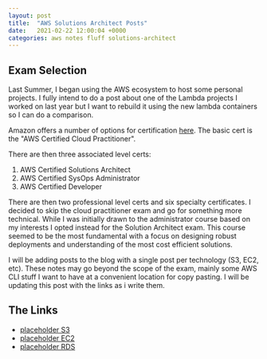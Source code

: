 ```yaml
---
layout: post
title:  "AWS Solutions Architect Posts"
date:   2021-02-22 12:00:04 +0000
categories: aws notes fluff solutions-architect
---
```


## Exam Selection

Last Summer, I began using the AWS ecosystem to host some personal projects. I fully intend to do a post about one of the Lambda projects I worked on last year but I want to rebuild it using the new lambda containers so I can do a comparison.

Amazon offers a number of options for certification [here](https://aws.amazon.com/certification/). The basic cert is the "AWS Certified Cloud Practitioner". 

There are then three associated level certs:

1. AWS Certified Solutions Architect
2. AWS Certified SysOps Administrator
3. AWS Certified Developer

There are then two professional level certs and six specialty certificates. I decided to skip the cloud practitioner exam and go for something more technical. While I was initially drawn to the administrator course based on my interests I opted instead for the Solution Architect exam. This course seemed to be the most fundamental with a focus on designing robust deployments and understanding of the most cost efficient solutions.

I will be adding posts to the blog with a single post per technology (S3, EC2, etc). These notes may go beyond the scope of the exam, mainly some AWS CLI stuff I want to have at a convenient location for copy pasting. I will be updating this post with the links as i write them.

## The Links

- [placeholder S3](http://localhost:80)
- [placeholder EC2](http://localhost:80)
- [placeholder RDS](http://localhost:80)